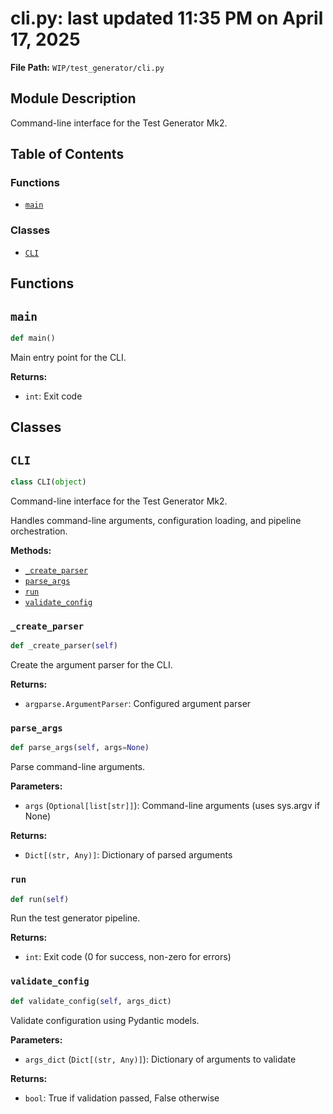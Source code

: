 # cli.py: last updated 11:35 PM on April 17, 2025

**File Path:** `WIP/test_generator/cli.py`

## Module Description

Command-line interface for the Test Generator Mk2.

## Table of Contents

### Functions

- [`main`](#main)

### Classes

- [`CLI`](#cli)

## Functions

## `main`

```python
def main()
```

Main entry point for the CLI.

**Returns:**

- `int`: Exit code

## Classes

## `CLI`

```python
class CLI(object)
```

Command-line interface for the Test Generator Mk2.

Handles command-line arguments, configuration loading, and pipeline orchestration.

**Methods:**

- [`_create_parser`](#_create_parser)
- [`parse_args`](#parse_args)
- [`run`](#run)
- [`validate_config`](#validate_config)

### `_create_parser`

```python
def _create_parser(self)
```

Create the argument parser for the CLI.

**Returns:**

- `argparse.ArgumentParser`: Configured argument parser

### `parse_args`

```python
def parse_args(self, args=None)
```

Parse command-line arguments.

**Parameters:**

- `args` (`Optional[list[str]]`): Command-line arguments (uses sys.argv if None)

**Returns:**

- `Dict[(str, Any)]`: Dictionary of parsed arguments

### `run`

```python
def run(self)
```

Run the test generator pipeline.

**Returns:**

- `int`: Exit code (0 for success, non-zero for errors)

### `validate_config`

```python
def validate_config(self, args_dict)
```

Validate configuration using Pydantic models.

**Parameters:**

- `args_dict` (`Dict[(str, Any)]`): Dictionary of arguments to validate

**Returns:**

- `bool`: True if validation passed, False otherwise
